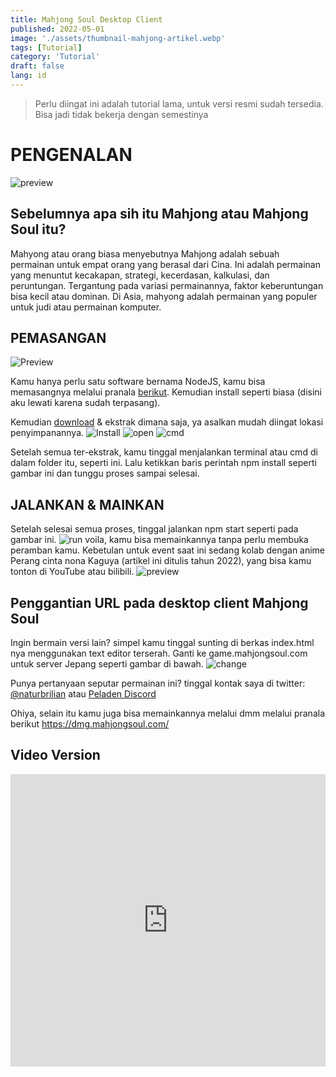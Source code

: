 ```yaml
---
title: Mahjong Soul Desktop Client
published: 2022-05-01
image: './assets/thumbnail-mahjong-artikel.webp'
tags: [Tutorial]
category: 'Tutorial'
draft: false 
lang: id
---
```


> Perlu diingat ini adalah tutorial lama, untuk versi resmi sudah tersedia. Bisa jadi tidak bekerja dengan semestinya

# PENGENALAN
![preview](https://miro.medium.com/v2/resize:fit:4800/format:webp/1*vWOYi5le6ovBINHsyLG-cQ.png)

## Sebelumnya apa sih itu Mahjong atau Mahjong Soul itu?
Mahyong atau orang biasa menyebutnya Mahjong adalah sebuah permainan untuk empat orang yang berasal dari Cina. Ini adalah permainan yang menuntut kecakapan, strategi, kecerdasan, kalkulasi, dan peruntungan. Tergantung pada variasi permainannya, faktor keberuntungan bisa kecil atau dominan. Di Asia, mahyong adalah permainan yang populer untuk judi atau permainan komputer.

## PEMASANGAN
![Preview](https://miro.medium.com/v2/resize:fit:4800/format:webp/1*tCwoeuBBPZA8hNxbzIsmmQ.png)

Kamu hanya perlu satu software bernama NodeJS, kamu bisa memasangnya melalui pranala [berikut](https://www.google.com/url?q=https%3A%2F%2Fnodejs.org%2Fen%2Fdownload%2Fcurrent%2F&sa=D&sntz=1&usg=AOvVaw2NBLQNRYaH0g2zYL7qEUe2). Kemudian install seperti biasa (disini aku lewati karena sudah terpasang).

Kemudian [download](https://github.com/berpergian/MahjongSoul-Dekstop) & ekstrak dimana saja, ya asalkan mudah diingat lokasi penyimpanannya.
![Install](https://miro.medium.com/v2/resize:fit:640/format:webp/1*5YojCTVIxJjBejTjy3z7LA.png)
![open](https://miro.medium.com/v2/resize:fit:4800/format:webp/1*h1lkIt_pHpiyUSYfGi6mQg.png)
![cmd](https://miro.medium.com/v2/resize:fit:4800/format:webp/1*-8WfyGF2ppQ6VxvaummVTA.png)

Setelah semua ter-ekstrak, kamu tinggal menjalankan terminal atau cmd di dalam folder itu, seperti ini. Lalu ketikkan baris perintah npm install seperti gambar ini dan tunggu proses sampai selesai.

## JALANKAN & MAINKAN
Setelah selesai semua proses, tinggal jalankan npm start seperti pada gambar ini.
![run](https://miro.medium.com/v2/resize:fit:4800/format:webp/1*n-m-TH40QQVTHVyLaSHHfw.png)
voila, kamu bisa memainkannya tanpa perlu membuka peramban kamu. Kebetulan untuk event saat ini sedang kolab dengan anime Perang cinta nona Kaguya (artikel ini ditulis tahun 2022), yang bisa kamu tonton di YouTube atau bilibili.
![preview](https://miro.medium.com/v2/resize:fit:4800/format:webp/1*5eNT2-QM5dKVyQrSlWYR1Q.png)

## Penggantian URL pada desktop client Mahjong Soul

Ingin bermain versi lain? simpel kamu tinggal sunting di berkas index.html nya menggunakan text editor terserah. Ganti ke game.mahjongsoul.com untuk server Jepang seperti gambar di bawah.
![change](https://miro.medium.com/v2/resize:fit:4800/format:webp/1*ihsEshrOeUX8986QPGE05A.png)

Punya pertanyaan seputar permainan ini? tinggal kontak saya di twitter: [@naturbrilian](https://twitter.com/naturbrilian) atau [Peladen Discord](https://go.naturbrilian.my.id/discord)

Ohiya, selain itu kamu juga bisa memainkannya melalui dmm melalui pranala berikut https://dmg.mahjongsoul.com/

## Video Version
<iframe width="100%" height="468" src="https://www.youtube.com/embed/nSzSK884S_o?si=Z0a-Pq_qYeHYsNBY" title="YouTube video player" frameborder="0" allow="accelerometer; autoplay; clipboard-write; encrypted-media; gyroscope; picture-in-picture; web-share" referrerpolicy="strict-origin-when-cross-origin" allowfullscreen></iframe>
